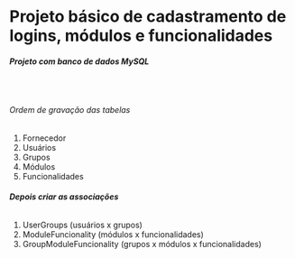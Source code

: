 <h1> Projeto básico de cadastramento de logins, módulos e funcionalidades </h1>

<b><h6>Projeto com banco de dados MySQL</h6></b>  
<b><h6>Ordem de gravação das tabelas</h6></b>

<ol>
<li>Fornecedor</li>
<li>Usuários</li>
<li>Grupos</li>
<li>Módulos</li>
<li>Funcionalidades</li>
</ol>

<h6><b> Depois criar as associações</b></h6>
 <ol>
<li>UserGroups (usuários x grupos)</li>
<li>ModuleFuncionality (módulos x funcionalidades) </li>
<li>GroupModuleFuncionality (grupos x módulos x funcionalidades) </li>
</ol>
